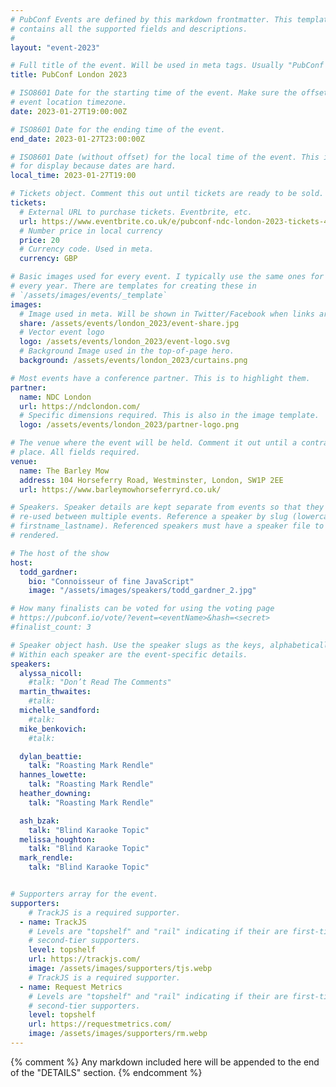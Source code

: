 ```yaml
---
# PubConf Events are defined by this markdown frontmatter. This template
# contains all the supported fields and descriptions.
#
layout: "event-2023"

# Full title of the event. Will be used in meta tags. Usually "PubConf City Year"
title: PubConf London 2023

# ISO8601 Date for the starting time of the event. Make sure the offset is in the
# event location timezone.
date: 2023-01-27T19:00:00Z

# ISO8601 Date for the ending time of the event.
end_date: 2023-01-27T23:00:00Z

# ISO8601 Date (without offset) for the local time of the event. This is used
# for display because dates are hard.
local_time: 2023-01-27T19:00

# Tickets object. Comment this out until tickets are ready to be sold.
tickets:
  # External URL to purchase tickets. Eventbrite, etc.
  url: https://www.eventbrite.co.uk/e/pubconf-ndc-london-2023-tickets-487578629807
  # Number price in local currency
  price: 20
  # Currency code. Used in meta.
  currency: GBP

# Basic images used for every event. I typically use the same ones for a location
# every year. There are templates for creating these in
# `/assets/images/events/_template`
images:
  # Image used in meta. Will be shown in Twitter/Facebook when links are shared.
  share: /assets/events/london_2023/event-share.jpg
  # Vector event logo
  logo: /assets/events/london_2023/event-logo.svg
  # Background Image used in the top-of-page hero.
  background: /assets/events/london_2023/curtains.png

# Most events have a conference partner. This is to highlight them.
partner:
  name: NDC London
  url: https://ndclondon.com/
  # Specific dimensions required. This is also in the image template.
  logo: /assets/events/london_2023/partner-logo.png

# The venue where the event will be held. Comment it out until a contract is in
# place. All fields required.
venue:
  name: The Barley Mow
  address: 104 Horseferry Road, Westminster, London, SW1P 2EE
  url: https://www.barleymowhorseferryrd.co.uk/

# Speakers. Speaker details are kept separate from events so that they can be
# re-used between multiple events. Reference a speaker by slug (lowercase,
# firstname_lastname). Referenced speakers must have a speaker file to be
# rendered.

# The host of the show
host:
  todd_gardner:
    bio: "Connoisseur of fine JavaScript"
    image: "/assets/images/speakers/todd_gardner_2.jpg"

# How many finalists can be voted for using the voting page
# https://pubconf.io/vote/?event=<eventName>&hash=<secret>
#finalist_count: 3

# Speaker object hash. Use the speaker slugs as the keys, alphabetically listed.
# Within each speaker are the event-specific details.
speakers:
  alyssa_nicoll:
    #talk: "Don’t Read The Comments"
  martin_thwaites:
    #talk:
  michelle_sandford:
    #talk:
  mike_benkovich:
    #talk:

  dylan_beattie:
    talk: "Roasting Mark Rendle"
  hannes_lowette:
    talk: "Roasting Mark Rendle"
  heather_downing:
    talk: "Roasting Mark Rendle"

  ash_bzak:
    talk: "Blind Karaoke Topic"
  melissa_houghton:
    talk: "Blind Karaoke Topic"
  mark_rendle:
    talk: "Blind Karaoke Topic"


# Supporters array for the event.
supporters:
    # TrackJS is a required supporter.
  - name: TrackJS
    # Levels are "topshelf" and "rail" indicating if their are first-tier or
    # second-tier supporters.
    level: topshelf
    url: https://trackjs.com/
    image: /assets/images/supporters/tjs.webp
    # TrackJS is a required supporter.
  - name: Request Metrics
    # Levels are "topshelf" and "rail" indicating if their are first-tier or
    # second-tier supporters.
    level: topshelf
    url: https://requestmetrics.com/
    image: /assets/images/supporters/rm.webp
---
```


{% comment %}
Any markdown included here will be appended to the end of the "DETAILS" section.
{% endcomment %}
